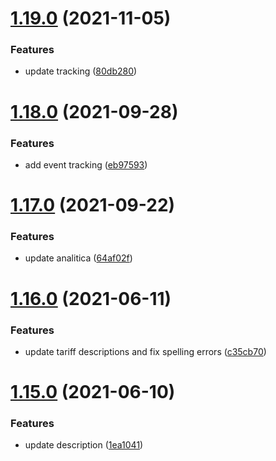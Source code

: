 # [1.19.0](https://github.com/Happergy/landing/compare/v1.18.0...v1.19.0) (2021-11-05)


### Features

* update tracking ([80db280](https://github.com/Happergy/landing/commit/80db28070ec4888f426427a74fe1f3ac7913bafb))



# [1.18.0](https://github.com/Happergy/landing/compare/v1.17.0...v1.18.0) (2021-09-28)


### Features

* add event tracking ([eb97593](https://github.com/Happergy/landing/commit/eb975939c04cc3ae492708bcf6d92ac70e7242c1))



# [1.17.0](https://github.com/Happergy/landing/compare/v1.16.0...v1.17.0) (2021-09-22)


### Features

* update analitica ([64af02f](https://github.com/Happergy/landing/commit/64af02f3f88ff480e74dc1f7f193618ed0ea3837))



# [1.16.0](https://github.com/Happergy/landing/compare/v1.15.0...v1.16.0) (2021-06-11)


### Features

* update tariff descriptions and fix spelling errors ([c35cb70](https://github.com/Happergy/landing/commit/c35cb706be3b62e97e7d340779b58e13be6d9183))



# [1.15.0](https://github.com/Happergy/landing/compare/v1.14.0...v1.15.0) (2021-06-10)


### Features

* update description ([1ea1041](https://github.com/Happergy/landing/commit/1ea10415777dc08ee6e0249b5163328aaac700f4))



